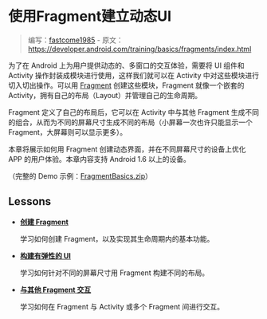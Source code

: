 # 使用Fragment建立动态UI

> 编写：[fastcome1985] - 原文：<https://developer.android.com/training/basics/fragments/index.html>

为了在 Android 上为用户提供动态的、多窗口的交互体验，需要将 UI 组件和 Activity 操作封装成模块进行使用，这样我们就可以在 Activity 中对这些模块进行切入切出操作。可以用 [Fragment] 创建这些模块，Fragment 就像一个嵌套的 Activity，拥有自己的布局（Layout）并管理自己的生命周期。

Fragment 定义了自己的布局后，它可以在 Activity 中与其他 Fragment 生成不同的组合，从而为不同的屏幕尺寸生成不同的布局（小屏幕一次也许只能显示一个 Fragment，大屏幕则可以显示更多）。

本章将展示如何用 Fragment 创建动态界面，并在不同屏幕尺寸的设备上优化 APP 的用户体验。本章内容支持 Android 1.6 以上的设备。

（完整的 Demo 示例：[FragmentBasics.zip]）

## Lessons

* [**创建 Fragment**]

  学习如何创建 Fragment，以及实现其生命周期内的基本功能。

* [**构建有弹性的 UI**]

  学习如何针对不同的屏幕尺寸用 Fragment 构建不同的布局。

* [**与其他 Fragment 交互**]

  学习如何在 Fragment 与 Activity 或多个 Fragment 间进行交互。


[fastcome1985]: https://github.com/fastcome1985

[Fragment]: //developer.android.com/intl/zh-cn/reference/android/app/Fragment.html
[FragmentBasics.zip]: //developer.android.com/shareables/training/FragmentBasics.zip "FragmentBasics.zip"
[**创建 Fragment**]: ./creating.html
[**构建有弹性的 UI**]: ./fragment-ui.html
[**与其他 Fragment 交互**]: ./communicating.html
